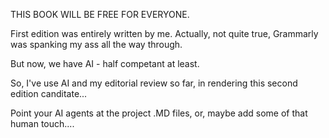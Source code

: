 THIS BOOK WILL BE FREE FOR EVERYONE.

First edition was entirely written by me. Actually, not quite true, Grammarly was spanking my ass all the way through.

But now, we have AI - half competant at least.

So, I've use AI and my editorial review so far, in rendering this second edition canditate... 

Point your AI agents at the project .MD files, or, maybe add some of that human touch....
